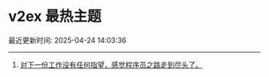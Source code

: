 # v2ex 最热主题

最近更新时间: 2025-04-24 14:03:36

--- 
1. [对下一份工作没有任何指望，感觉程序员之路走到尽头了。](https://www.v2ex.com/t/1127690) 
